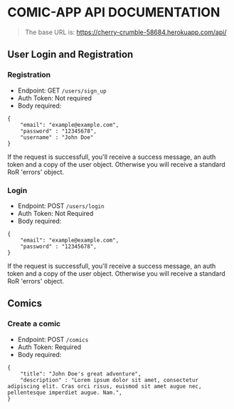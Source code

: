 # COMIC-APP API DOCUMENTATION

> The base URL is: https://cherry-crumble-58684.herokuapp.com/api/

## User Login and Registration

### Registration

- Endpoint: GET `/users/sign_up`
- Auth Token: Not required
- Body required:

```
{
    "email": "example@example.com",
    "password" : "12345678",
    "username" : "John Doe"
}
```
If the request is successfull, you'll receive a success message, an auth token and a copy of the user object.
Otherwise you will receive a standard RoR 'errors' object.

### Login

- Endpoint: POST `/users/login`
- Auth Token: Not Required
- Body required:

```
{
    "email": "example@example.com",
    "password" : "12345678",
}
```
If the request is successfull, you'll receive a success message, an auth token and a copy of the user object.
Otherwise you will receive a standard RoR 'errors' object.

## Comics

### Create a comic

- Endpoint: POST `/comics`
- Auth Token: Required
- Body required: 
```
{
    "title": "John Doe's great adventure",
    "description" : "Lorem ipsum dolor sit amet, consectetur adipiscing elit. Cras orci risus, euismod sit amet augue nec, pellentesque imperdiet augue. Nam.",
}
```